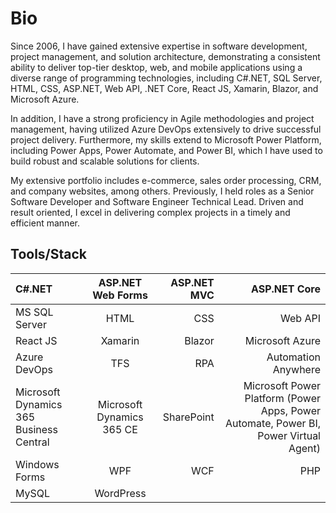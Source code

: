 # Bio

Since 2006, I have gained extensive expertise in software development, project management, and solution architecture, demonstrating a consistent ability to deliver top-tier desktop, web, and mobile applications using a diverse range of programming technologies, including C#.NET, SQL Server, HTML, CSS, ASP.NET, Web API, .NET Core, React JS, Xamarin, Blazor, and Microsoft Azure.

In addition, I have a strong proficiency in Agile methodologies and project management, having utilized Azure DevOps extensively to drive successful project delivery. Furthermore, my skills extend to Microsoft Power Platform, including Power Apps, Power Automate, and Power BI, which I have used to build robust and scalable solutions for clients.

My extensive portfolio includes e-commerce, sales order processing, CRM, and company websites, among others. Previously, I held roles as a Senior Software Developer and Software Engineer Technical Lead. Driven and result oriented, I excel in delivering complex projects in a timely and efficient manner.


## Tools/Stack

| C#.NET | ASP.NET Web Forms | ASP.NET MVC | ASP.NET Core |
|:-----|:--------:|------:| ------:| 
|  MS SQL Server  | HTML | CSS | Web API | 
| React JS | Xamarin | Blazor | Microsoft Azure | 
| Azure DevOps | TFS | RPA | Automation Anywhere | 
| Microsoft Dynamics 365 Business Central | Microsoft Dynamics 365 CE | SharePoint |Microsoft Power Platform (Power Apps, Power Automate, Power BI, Power Virtual Agent) |
| Windows Forms | WPF | WCF | PHP | 
| MySQL | WordPress
